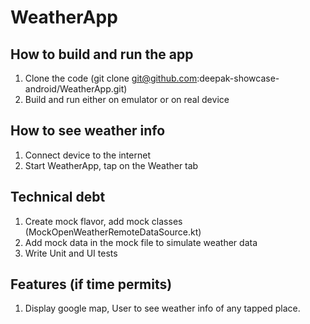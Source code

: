 # WeatherApp

## How to build and run the app
1. Clone the code
   (git clone git@github.com:deepak-showcase-android/WeatherApp.git)
2. Build and run either on emulator or on real device 

## How to see weather info
1. Connect device to the internet
2. Start WeatherApp, tap on the Weather tab

## Technical debt
1. Create mock flavor, add mock classes (MockOpenWeatherRemoteDataSource.kt)
2. Add mock data in the mock file to simulate weather data
3. Write Unit and UI tests

## Features (if time permits)
1. Display google map, User to see weather info of any tapped place. 

